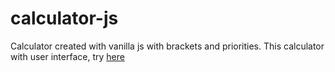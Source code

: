 # calculator-js
Calculator created with vanilla js with brackets and priorities.
This calculator with user interface, try <a href="https://rostyslavn.githuv.io/calculator_js/">here</a>
